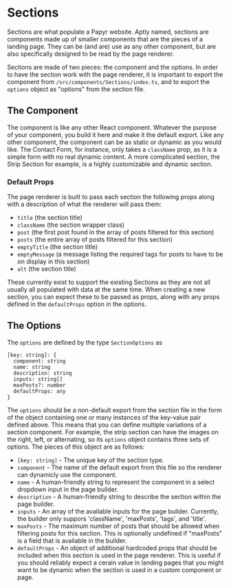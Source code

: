 # Sections

Sections are what populate a Papyr website. Aptly named, sections are components made up of smaller components that are the pieces of a landing page. They can be (and are) use as any other component, but are also specifically designed to be read by the page renderer.

Sections are made of two pieces: the component and the options. In order to have the section work with the page renderer, it is important to export the component from `/src/components/Sections/index.ts`, and to export the `options` object as "options" from the section file.

## The Component

The component is like any other React component. Whatever the purpose of your component, you build it here and make it the default export. Like any other component, the component can be as static or dynamic as you would like. The Contact Form, for instance, only takes a `className` prop, as it is a simple form with no real dynamic content. A more complicated section, the Strip Section for example, is a highly customizable and dynamic section.

### Default Props

The page renderer is built to pass each section the following props along with a description of what the renderer will pass them:

- `title` (the section title)
- `className` (the section wrapper class)
- `post` (the first post found in the array of posts filtered for this section)
- `posts` (the entire array of posts filtered for this section)
- `emptyTitle` (the section title)
- `emptyMessage` (a message listing the required tags for posts to have to be on display in this section)
- `alt` (the section title)

These currently exist to support the existing Sections as they are not all usually all populated with data at the same time. When creating a new section, you can expect these to be passed as props, along with any props defined in the `defaultProps` option in the options.

## The Options

The `options` are defined by the type `SectionOptions` as

```
[key: string]: {
  component: string
  name: string
  description: string
  inputs: string[]
  maxPosts?: number
  defaultProps: any
}
```

The `options` should be a non-default export from the section file in the form of the object containing one or many instances of the key-value pair defined above. This means that you can define multiple variations of a section component. For example, the strip section can have the images on the right, left, or alternating, so its `options` object contains three sets of options. The pieces of this object are as follows:

- `[key: string]` - The unique key of the section type.
- `component` - The name of the default export from this file so the renderer can dynamicly use the component.
- `name` - A human-friendly string to represent the component in a select dropdown input in the page builder.
- `description` - A human-friendly string to describe the section within the page builder.
- `inputs` - An array of the available inputs for the page builder. Currently, the builder only suppors 'className', 'maxPosts', 'tags', and 'title'.
- `maxPosts` - The maximum number of posts that should be allowed when filtering posts for this section. This is optionally undefined if "maxPosts" is a field that is available in the builder.
- `defaultProps` - An object of additional hardcoded props that should be included when this section is used in the page renderer. This is useful if you should reliably expect a cerain value in landing pages that you might want to be dynamic when the section is used in a custom component or page.
